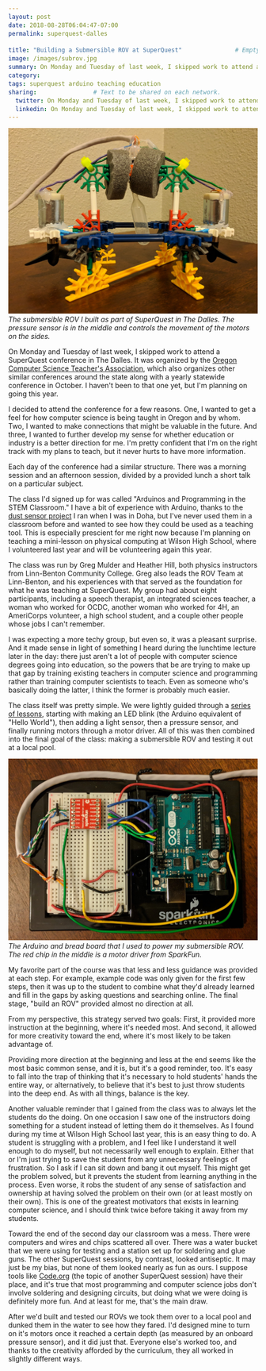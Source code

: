```yaml
---
layout: post
date: 2018-08-28T06:04:47-07:00
permalink: superquest-dalles

title: "Building a Submersible ROV at SuperQuest"               # Empty quotes if this is a short.
image: /images/subrov.jpg
summary: On Monday and Tuesday of last week, I skipped work to attend a SuperQuest conference in The Dalles. The goal? Build a submersible ROV and test it out at a local pool.
category: 
tags: superquest arduino teaching education
sharing:                # Text to be shared on each network.
  twitter: On Monday and Tuesday of last week, I skipped work to attend a SuperQuest conference in The Dalles. The goal? Build a submersible ROV and test it out at a local pool.
  linkedin: On Monday and Tuesday of last week, I skipped work to attend a SuperQuest conference in The Dalles. The goal? Build a submersible ROV and test it out at a local pool.
---
```


![sub rov](/images/subrov.jpg)
*The submersible ROV I built as part of SuperQuest in The Dalles. The pressure sensor is in the middle and controls the movement of the motors on the sides.*

On Monday and Tuesday of last week, I skipped work to attend a SuperQuest conference in The Dalles. It was organized by the [Oregon Computer Science Teacher's Association](http://oregoncsta.org/), which also organizes other similar conferences around the state along with a yearly statewide conference in October. I haven't been to that one yet, but I'm planning on going this year.

I decided to attend the conference for a few reasons. One, I wanted to get a feel for how computer science is being taught in Oregon and by whom. Two, I wanted to make connections that might be valuable in the future. And three, I wanted to further develop my sense for whether education or industry is a better direction for me. I'm pretty confident that I'm on the right track with my plans to teach, but it never hurts to have more information.

Each day of the conference had a similar structure. There was a morning session and an afternoon session, divided by a provided lunch a short talk on a particular subject.

The class I'd signed up for was called "Arduinos and Programming in the STEM Classroom." I have a bit of experience with Arduino, thanks to the [dust sensor project](http://projects.alexmontjohn.com/airparticlesensor/index.html) I ran when I was in Doha, but I've never used them in a classroom before and wanted to see how they could be used as a teaching tool. This is especially prescient for me right now because I'm planning on teaching a mini-lesson on physical computing at Wilson High School, where I volunteered last year and will be volunteering again this year.

The class was run by Greg Mulder and Heather Hill, both physics instructors from Linn-Benton Community College. Greg also leads the ROV Team at Linn-Benton, and his experiences with that served as the foundation for what he was teaching at SuperQuest. My group had about eight participants, including a speech therapist, an integrated sciences teacher, a woman who worked for OCDC, another woman who worked for 4H, an AmeriCorps volunteer, a high school student, and a couple other people whose jobs I can't remember.

I was expecting a more techy group, but even so, it was a pleasant surprise. And it made sense in light of something I heard during the lunchtime lecture later in the day: there just aren't a lot of people with computer science degrees going into education, so the powers that be are trying to make up that gap by training existing teachers in computer science and programming rather than training computer scientists to teach. Even as someone who's basically doing the latter, I think the former is probably much easier.

The class itself was pretty simple. We were lightly guided through a [series of lessons](http://minirov.info/), starting with making an LED blink (the Arduino equivalent of "Hello World"), then adding a light sensor, then a pressure sensor, and finally running motors through a motor driver. All of this was then combined into the final goal of the class: making a submersible ROV and testing it out at a local pool. 

![sub rov board](/images/subrov-board.jpg)
*The Arduino and bread board that I used to power my submersible ROV. The red chip in the middle is a motor driver from SparkFun.*

My favorite part of the course was that less and less guidance was provided at each step. For example, example code was only given for the first few steps, then it was up to the student to combine what they'd already learned and fill in the gaps by asking questions and searching online. The final stage, "build an ROV" provided almost no direction at all. 

From my perspective, this strategy served two goals: First, it provided more instruction at the beginning, where it's needed most. And second, it allowed for more creativity toward the end, where it's most likely to be taken advantage of. 

Providing more direction at the beginning and less at the end seems like the most basic common sense, and it is, but it's a good reminder, too. It's easy to fall into the trap of thinking that it's necessary to hold students' hands the entire way, or alternatively, to believe that it's best to just throw students into the deep end. As with all things, balance is the key.

Another valuable reminder that I gained from the class was to always let the students do the doing. On one occasion I saw one of the instructors doing something for a student instead of letting them do it themselves. As I found during my time at Wilson High School last year, this is an easy thing to do. A student is struggling with a problem, and I feel like I understand it well enough to do myself, but not necessarily well enough to explain. Either that or I'm just trying to save the student from any unnecessary feelings of frustration. So I ask if I can sit down and bang it out myself. This might get the problem solved, but it prevents the student from learning anything in the process. Even worse, it robs the student of any sense of satisfaction and ownership at having solved the problem on their own (or at least mostly on their own). This is one of the greatest motivators that exists in learning computer science, and I should think twice before taking it away from my students.

Toward the end of the second day our classroom was a mess. There were computers and wires and chips scattered all over. There was a water bucket that we were using for testing and a station set up for soldering and glue guns. The other SuperQuest sessions, by contrast, looked antiseptic. It may just be my bias, but none of them looked nearly as fun as ours. I suppose tools like [Code.org](https://code.org/) (the topic of another SuperQuest session) have their place, and it's true that most programming and computer science jobs don't involve soldering and designing circuits, but doing what we were doing is definitely more fun. And at least for me, that's the main draw.

After we'd built and tested our ROVs we took them over to a local pool and dunked them in the water to see how they fared. I'd designed mine to turn on it's motors once it reached a certain depth (as measured by an onboard pressure sensor), and it did just that. Everyone else's worked too, and thanks to the creativity afforded by the curriculum, they all worked in slightly different ways.